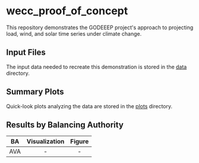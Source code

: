 # wecc_proof_of_concept
This repository demonstrates the GODEEEP project's approach to projecting load, wind, and solar time series under 
climate change.

## Input Files
The input data needed to recreate this demonstration is stored in the [data](data/) directory.

## Summary Plots
Quick-look plots analyzing the data are stored in the [plots](plots/) directory.

## Results by Balancing Authority 
>
| BA | Visualization | Figure |
| :-: | :-: | :-: |
| AVA | - | - |
